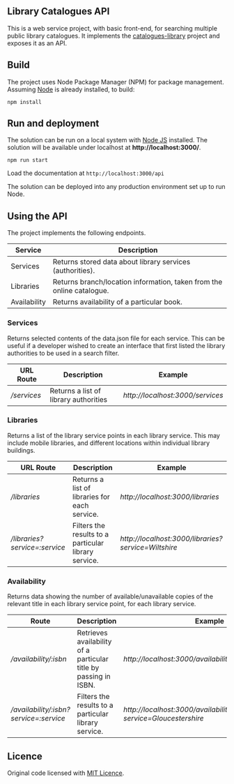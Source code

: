 ## Library Catalogues API

This is a web service project, with basic front-end, for searching multiple public library catalogues. It implements the [catalogues-library](https://github.com/LibrariesHacked/catalogues-library) project and exposes it as an API.

## Build

The project uses Node Package Manager (NPM) for package management. Assuming [Node](https://nodejs.org/en/) is already installed, to build:

```console
npm install
```

## Run and deployment

The solution can be run on a local system with [Node JS](https://nodejs.org/) installed. The solution will be available under localhost at **http://localhost:3000/**.

```console
npm run start
```

Load the documentation at ```http://localhost:3000/api```

The solution can be deployed into any production environment set up to run Node.

## Using the API

The project implements the following endpoints.

| Service | Description |
| ------- | ----------- |
| Services | Returns stored data about library services (authorities). |
| Libraries | Returns branch/location information, taken from the online catalogue. |
| Availability | Returns availability of a particular book. |

### Services

Returns selected contents of the data.json file for each service. This can be useful if a developer wished to create an interface that first listed the library authorities to be used in a search filter.

| URL Route | Description | Example |
| ----- | ----------- | ------- |
| */services* | Returns a list of library authorities | *http://localhost:3000/services* |

### Libraries

Returns a list of the library service points in each library service. This may include mobile libraries, and different locations within individual library buildings.

| URL Route | Description | Example |
| ----- | ----------- | ------- |
| */libraries* | Returns a list of libraries for each service. | *http://localhost:3000/libraries* |
| */libraries?service=:service* | Filters the results to a particular library service. | *http://localhost:3000/libraries?service=Wiltshire* |

### Availability

Returns data showing the number of available/unavailable copies of the relevant title in each library service point, for each library service.

| Route | Description | Example |
| ----- | ----------- | ------- |
| */availability/:isbn* | Retrieves availability of a particular title by passing in ISBN.  | *http://localhost:3000/availability/9780747538493* |
| */availability/:isbn?service=:service* | Filters the results to a particular library service. | *http://localhost:3000/availability/9780747538493?service=Gloucestershire* |

## Licence

Original code licensed with [MIT Licence](Licence.md).
